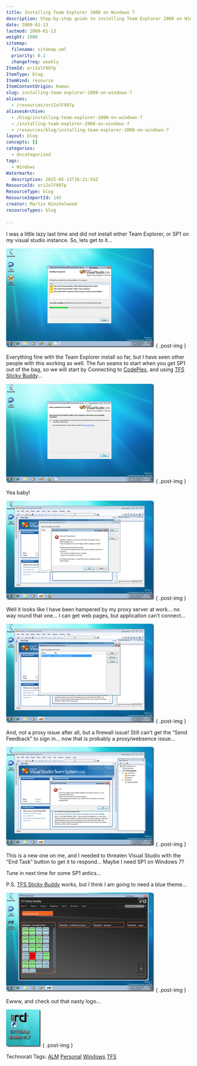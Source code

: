 ```yaml
---
title: Installing Team Explorer 2008 on Windows 7
description: Step-by-step guide to installing Team Explorer 2008 on Windows 7, troubleshooting proxy and firewall issues, and connecting to CodePlex and TFS Sticky Buddy.
date: 2009-01-13
lastmod: 2009-01-13
weight: 1000
sitemap:
  filename: sitemap.xml
  priority: 0.1
  changefreq: weekly
ItemId: eriIolF997p
ItemType: blog
ItemKind: resource
ItemContentOrigin: Human
slug: installing-team-explorer-2008-on-windows-7
aliases:
  - /resources/eriIolF997p
aliasesArchive:
  - /blog/installing-team-explorer-2008-on-windows-7
  - /installing-team-explorer-2008-on-windows-7
  - /resources/blog/installing-team-explorer-2008-on-windows-7
layout: blog
concepts: []
categories:
  - Uncategorized
tags:
  - Windows
Watermarks:
  description: 2025-05-13T16:21:54Z
ResourceId: eriIolF997p
ResourceType: blog
ResourceImportId: 145
creator: Martin Hinshelwood
resourceTypes: blog

---
```

I was a little lazy last time and did not install either Team Explorer, or SP1 on my visual studio instance. So, lets get to it…

[![Installing Team Explorer 2008 on Windows 7](images/InstallingTeamExplorerandVisualStudio200_E718-image_thumb-7-7.png)](http://blog.hinshelwood.com/files/2011/05/GWB-WindowsLiveWriter-InstallingTeamExplorerandVisualStudio200_E718-image_2.png)
{ .post-img }

Everything fine with the Team Explorer install so far, but I have seen other people with this working as well. The fun seams to start when you get SP1 out of the bag, so we will start by Connecting to [CodePlex](http://www.codeplex.com "CodePlex"), and using [TFS Sticky Buddy](http://codeplex.com/tfsstickybuddy)…

[![Team Explorer 2008 installed sucessfully on Windows 7](images/InstallingTeamExplorerandVisualStudio200_E718-image_thumb_1-1-1.png)](http://blog.hinshelwood.com/files/2011/05/GWB-WindowsLiveWriter-InstallingTeamExplorerandVisualStudio200_E718-image_4.png)
{ .post-img }

Yea baby!

[![Team Explorer Proxy problems](images/InstallingTeamExplorerandVisualStudio200_E718-image_thumb_2-2-2.png)](http://blog.hinshelwood.com/files/2011/05/GWB-WindowsLiveWriter-InstallingTeamExplorerandVisualStudio200_E718-image_6.png)
{ .post-img }

Well it looks like I have been hampered by my proxy server at work… no way round that one… I can get web pages, but application can’t connect…

[![Connected to Codeplex](images/InstallingTeamExplorerandVisualStudio200_E718-image_thumb_3-3-3.png)](http://blog.hinshelwood.com/files/2011/05/GWB-WindowsLiveWriter-InstallingTeamExplorerandVisualStudio200_E718-image_8.png)
{ .post-img }

And, not a proxy issue after all, but a firewall issue! Still can’t get the “Send Feedback” to sign in… now that is probably a proxy/websence issue…

[![Failed to connect to Source Control](images/InstallingTeamExplorerandVisualStudio200_E718-image_thumb_4-4-4.png)](http://blog.hinshelwood.com/files/2011/05/GWB-WindowsLiveWriter-InstallingTeamExplorerandVisualStudio200_E718-image_10.png)
{ .post-img }

This is a new one on me, and I needed to threaten Visual Studio with the “End Task” button to get it to respond… Maybe I need SP1 on Windows 7?

Tune in next time for some SP1 antics…

P.S. [TFS Sticky Buddy](http://codeplex.com/tfsstickybuddy) works, but I think I am going to need a blue theme…

[![TFS Sticky Buddy on Windows 7](images/InstallingTeamExplorerandVisualStudio200_E718-image_thumb_5-5-5.png)](http://blog.hinshelwood.com/files/2011/05/GWB-WindowsLiveWriter-InstallingTeamExplorerandVisualStudio200_E718-image_12.png)
{ .post-img }

Ewww, and check out that nasty logo…

[![image](images/InstallingTeamExplorerandVisualStudio200_E718-image_thumb_6-6-6.png)](http://blog.hinshelwood.com/files/2011/05/GWB-WindowsLiveWriter-InstallingTeamExplorerandVisualStudio200_E718-image_14.png)
{ .post-img }

Technorati Tags: [ALM](http://technorati.com/tags/ALM) [Personal](http://technorati.com/tags/Personal) [Windows](http://technorati.com/tags/Windows) [TFS](http://technorati.com/tags/TFS)
